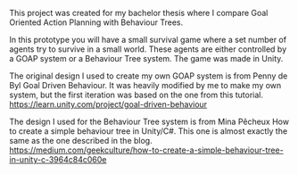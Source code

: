 This project was created for my bachelor thesis where I compare Goal Oriented Action Planning with Behaviour Trees.

In this prototype you will have a small survival game where a set number of agents try to survive in a small world. These agents are either controlled by a GOAP system or a Behaviour Tree system. The game was made in Unity.


The original design I used to create my own GOAP system is from Penny de Byl Goal Driven Behaviour. It was heavily modified by me to make my own system, but the first iteration was based on the one from this tutorial. 
https://learn.unity.com/project/goal-driven-behaviour

The design I used for the Behaviour Tree system is from Mina Pêcheux How to create a simple behaviour tree in Unity/C#. This one is almost exactly the same as the one described in the blog.
https://medium.com/geekculture/how-to-create-a-simple-behaviour-tree-in-unity-c-3964c84c060e
